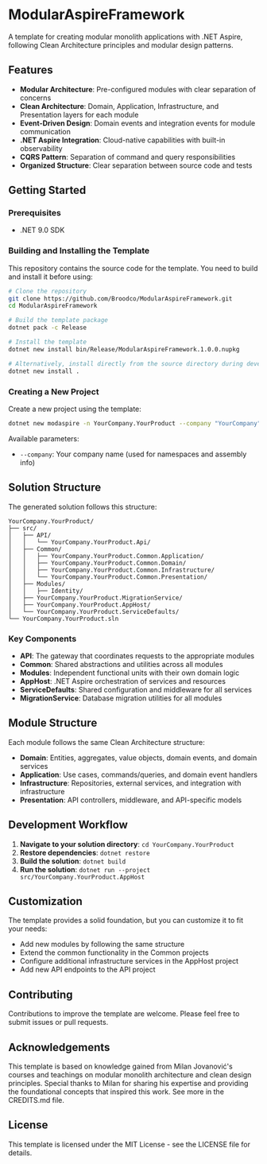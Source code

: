 # ModularAspireFramework

A template for creating modular monolith applications with .NET Aspire, following Clean Architecture principles and modular design patterns.

## Features

- **Modular Architecture**: Pre-configured modules with clear separation of concerns
- **Clean Architecture**: Domain, Application, Infrastructure, and Presentation layers for each module
- **Event-Driven Design**: Domain events and integration events for module communication
- **.NET Aspire Integration**: Cloud-native capabilities with built-in observability
- **CQRS Pattern**: Separation of command and query responsibilities
- **Organized Structure**: Clear separation between source code and tests

## Getting Started

### Prerequisites

- .NET 9.0 SDK

### Building and Installing the Template

This repository contains the source code for the template. You need to build and install it before using:

```bash
# Clone the repository
git clone https://github.com/Broodco/ModularAspireFramework.git
cd ModularAspireFramework

# Build the template package
dotnet pack -c Release

# Install the template
dotnet new install bin/Release/ModularAspireFramework.1.0.0.nupkg

# Alternatively, install directly from the source directory during development
dotnet new install .
```

### Creating a New Project

Create a new project using the template:

```bash
dotnet new modaspire -n YourCompany.YourProduct --company "YourCompany"
```

Available parameters:

- `--company`: Your company name (used for namespaces and assembly info)

## Solution Structure

The generated solution follows this structure:

```
YourCompany.YourProduct/
├── src/
│   ├── API/
│   │   └── YourCompany.YourProduct.Api/
│   ├── Common/
│   │   ├── YourCompany.YourProduct.Common.Application/
│   │   ├── YourCompany.YourProduct.Common.Domain/
│   │   ├── YourCompany.YourProduct.Common.Infrastructure/
│   │   └── YourCompany.YourProduct.Common.Presentation/
│   ├── Modules/
│   │   ├── Identity/
│   ├── YourCompany.YourProduct.MigrationService/
│   ├── YourCompany.YourProduct.AppHost/
│   └── YourCompany.YourProduct.ServiceDefaults/
└── YourCompany.YourProduct.sln
```

### Key Components

- **API**: The gateway that coordinates requests to the appropriate modules
- **Common**: Shared abstractions and utilities across all modules
- **Modules**: Independent functional units with their own domain logic
- **AppHost**: .NET Aspire orchestration of services and resources
- **ServiceDefaults**: Shared configuration and middleware for all services
- **MigrationService**: Database migration utilities for all modules

## Module Structure

Each module follows the same Clean Architecture structure:

- **Domain**: Entities, aggregates, value objects, domain events, and domain services
- **Application**: Use cases, commands/queries, and domain event handlers
- **Infrastructure**: Repositories, external services, and integration with infrastructure
- **Presentation**: API controllers, middleware, and API-specific models

## Development Workflow

1. **Navigate to your solution directory**: `cd YourCompany.YourProduct`
2. **Restore dependencies**: `dotnet restore`
3. **Build the solution**: `dotnet build`
4. **Run the solution**: `dotnet run --project src/YourCompany.YourProduct.AppHost`

## Customization

The template provides a solid foundation, but you can customize it to fit your needs:

- Add new modules by following the same structure
- Extend the common functionality in the Common projects
- Configure additional infrastructure services in the AppHost project
- Add new API endpoints to the API project

## Contributing

Contributions to improve the template are welcome. Please feel free to submit issues or pull requests.

## Acknowledgements

This template is based on knowledge gained from Milan Jovanović's courses and teachings on modular monolith architecture and clean design principles. Special thanks to Milan for sharing his expertise and providing the foundational concepts that inspired this work.
See more in the CREDITS.md file.

## License

This template is licensed under the MIT License - see the LICENSE file for details.